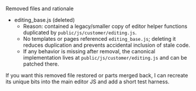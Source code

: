 Removed files and rationale

- editing_base.js (deleted)
  - Reason: contained a legacy/smaller copy of editor helper functions duplicated by `public/js/customer/editing.js`.
  - No templates or pages referenced `editing_base.js`; deleting it reduces duplication and prevents accidental inclusion of stale code.
  - If any behavior is missing after removal, the canonical implementation lives at `public/js/customer/editing.js` and can be patched there.

If you want this removed file restored or parts merged back, I can recreate its unique bits into the main editor JS and add a short test harness.